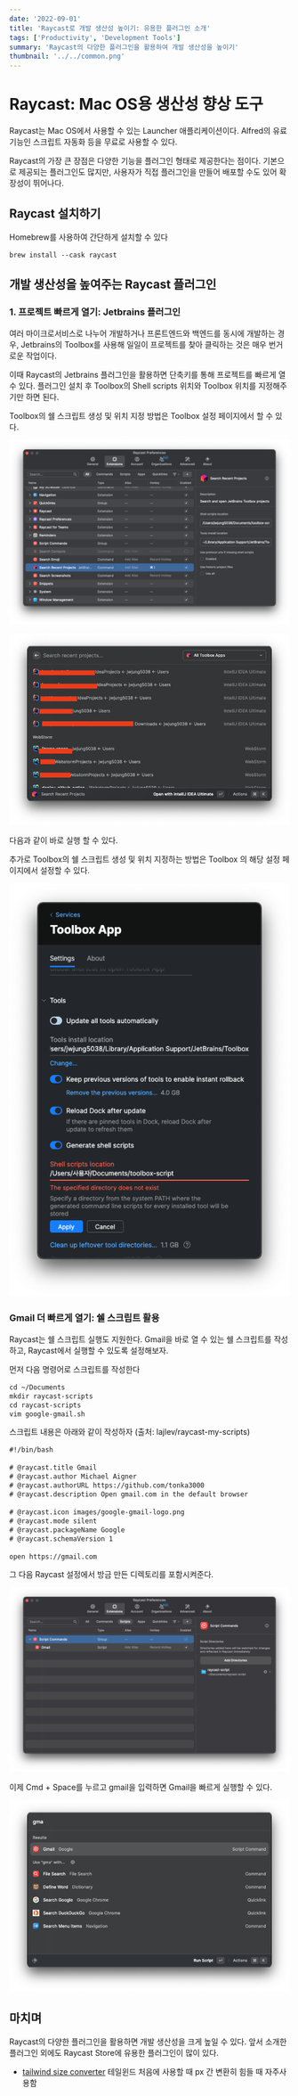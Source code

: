 ```yaml
---
date: '2022-09-01'
title: 'Raycast로 개발 생산성 높이기: 유용한 플러그인 소개'
tags: ['Productivity', 'Development Tools']
summary: 'Raycast의 다양한 플러그인을 활용하여 개발 생산성을 높이기'
thumbnail: '../../common.png'
---
```


# Raycast: Mac OS용 생산성 향상 도구

Raycast는 Mac OS에서 사용할 수 있는 Launcher 애플리케이션이다. 
Alfred의 유료 기능인 스크립트 자동화 등을 무료로 사용할 수 있다.

Raycast의 가장 큰 장점은 다양한 기능을 플러그인 형태로 제공한다는 점이다. 
기본으로 제공되는 플러그인도 많지만, 사용자가 직접 플러그인을 만들어 배포할 수도 있어 확장성이 뛰어나다.
## Raycast 설치하기

Homebrew를 사용하여 간단하게 설치할 수 있다

```shell
brew install --cask raycast
```

## 개발 생산성을 높여주는 Raycast 플러그인

### 1. 프로젝트 빠르게 열기: Jetbrains 플러그인
여러 마이크로서비스로 나누어 개발하거나 프론트엔드와 백엔드를 동시에 개발하는 경우, Jetbrains의 Toolbox를 사용해 일일이 프로젝트를 찾아 클릭하는 것은 매우 번거로운 작업이다.

이때 Raycast의 Jetbrains 플러그인을 활용하면 단축키를 통해 프로젝트를 빠르게 열 수 있다. 플러그인 설치 후 Toolbox의 Shell scripts 위치와 Toolbox 위치를 지정해주기만 하면 된다.

Toolbox의 쉘 스크립트 생성 및 위치 지정 방법은 Toolbox 설정 페이지에서 할 수 있다.

![Setting_HotKey](./raycast-1.png)

![Raycast_Jetbrains_Result](./raycast-2.png)

다음과 같이 바로 실행 할 수 있다.

추가로 Toolbox의 쉘 스크립트 생성 및 위치 지정하는 방법은 Toolbox 의 해당 설정 페이지에서 설정할 수 있다.

![Toolbox_ShellScript_location](./raycast-3.png)

### Gmail 더 빠르게 열기: 쉘 스크립트 활용

Raycast는 쉘 스크립트 실행도 지원한다. Gmail을 바로 열 수 있는 쉘 스크립트를 작성하고, Raycast에서 실행할 수 있도록 설정해보자.

먼저 다음 명령어로 스크립트를 작성한다
```shell
cd ~/Documents
mkdir raycast-scripts
cd raycast-scripts
vim google-gmail.sh
```
스크립트 내용은 아래와 같이 작성하자 (출처: lajlev/raycast-my-scripts)

```
#!/bin/bash

# @raycast.title Gmail
# @raycast.author Michael Aigner
# @raycast.authorURL https://github.com/tonka3000
# @raycast.description Open gmail.com in the default browser

# @raycast.icon images/google-gmail-logo.png
# @raycast.mode silent
# @raycast.packageName Google
# @raycast.schemaVersion 1

open https://gmail.com
``` 

그 다음 Raycast 설정에서 방금 만든 디렉토리를 포함시켜준다.

![Shell-script](./raycast-4.png)

이제 Cmd + Space를 누르고 gmail을 입력하면 Gmail을 빠르게 실행할 수 있다.

![Gmail-Example](./raycast-5.png)


## 마치며
Raycast의 다양한 플러그인을 활용하면 개발 생산성을 크게 높일 수 있다.
앞서 소개한 플러그인 외에도 Raycast Store에 유용한 플러그인이 많이 있다.

- [tailwind size converter](https://www.raycast.com/kemiljk/tailwind-size-conversion) 테일윈드 처음에 사용할 때 px 간 변환히 힘들 때 자주사용함
